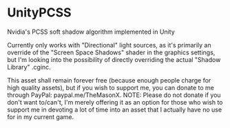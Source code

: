 # UnityPCSS
Nvidia's PCSS soft shadow algorithm implemented in Unity

Currently only works with "Directional" light sources, as it's primarily an override of the "Screen Space Shadows" shader in the graphics settings, but I'm looking into the possibility of directly overriding the actual "Shadow Library" .cginc.

This asset shall remain forever free (because enough people charge for high quality assets), but if you wish to support me, you can donate to me through PayPal: paypal.me/TheMasonX. NOTE: Please do not donate if you don't want to/can't, I'm merely offering it as an option for those who wish to support me in devoting a lot of time into an asset that I actually have no use for in my current game.
